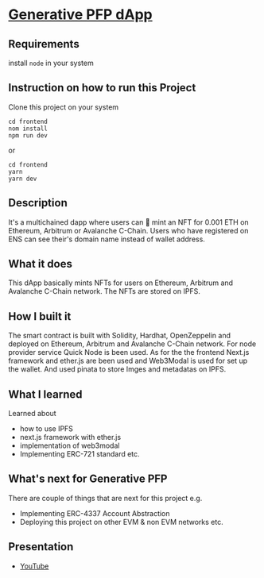 # [Generative PFP dApp](https://generative-pfp.vercel.app/)

## Requirements 
install `node` in your system

## Instruction on how to run this Project 
Clone this project on your system
``` shell
cd frontend
nom install
npm run dev
```
or
``` shell
cd frontend
yarn
yarn dev
```

## Description
It's a multichained dapp where users can 🥫 mint an NFT for 0.001 ETH on Ethereum, Arbitrum or Avalanche C-Chain. Users who have registered on ENS can see their's domain name instead of wallet address. 

## What it does
This dApp basically mints NFTs for users on Ethereum, Arbitrum and Avalanche C-Chain network. The NFTs are stored on IPFS.

## How I built it
The smart contract is built with Solidity, Hardhat, OpenZeppelin and deployed on Ethereum, Arbitrum and Avalanche C-Chain network. For node provider service Quick Node is been used. As for the the frontend Next.js framework and ether.js are been used and Web3Modal is used for set up the wallet. And used pinata to store Imges and metadatas on IPFS.

## What I learned
Learned about 
* how to use IPFS
* next.js framework with ether.js 
* implementation of web3modal
* Implementing ERC-721 standard
etc.

## What's next for Generative PFP
There are couple of things that are next for this project e.g.
* Implementing ERC-4337 Account Abstraction
* Deploying this project on other EVM & non EVM networks
etc.

## Presentation 
- [YouTube](https://youtu.be/SF_7TehfQSo)
